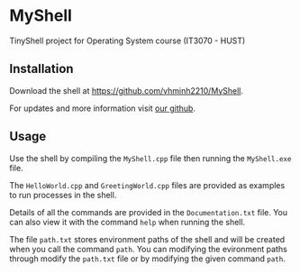 # MyShell

TinyShell project for Operating System course (IT3070 - HUST)

## Installation

Download the shell at https://github.com/vhminh2210/MyShell.

For updates and more information visit [our github](https://github.com/vhminh2210/MyShell).

## Usage

Use the shell by compiling the `MyShell.cpp` file then running the `MyShell.exe` file.

The `HelloWorld.cpp` and `GreetingWorld.cpp` files are provided as examples to run processes in the shell.

Details of all the commands are provided in the `Documentation.txt` file. You can also view it with the command `help` when running the shell.

The file `path.txt` stores environment paths of the shell and will be created when you call the command `path`. You can modifying the evironment paths through modify the `path.txt` file or by modifying the given command `path`.
